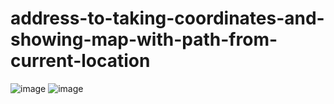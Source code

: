 # address-to-taking-coordinates-and-showing-map-with-path-from-current-location
![image](https://github.com/bhuvnesh-dev/address-to-taking-coordinates-and-showing-map-with-path-from-current-location/assets/85877338/c3ff50b1-f219-4c0a-8a75-78aba251faed)
![image](https://github.com/bhuvnesh-dev/address-to-taking-coordinates-and-showing-map-with-path-from-current-location/assets/85877338/3367567f-cffd-406d-a012-5dcf5d979cd5)

